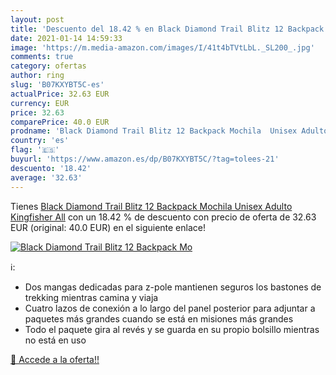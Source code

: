 ```yaml
---
layout: post
title: 'Descuento del 18.42 % en Black Diamond Trail Blitz 12 Backpack Mo'
date: 2021-01-14 14:59:33
image: 'https://m.media-amazon.com/images/I/41t4bTVtLbL._SL200_.jpg'
comments: true
category: ofertas
author: ring
slug: 'B07KXYBT5C-es'
actualPrice: 32.63 EUR
currency: EUR
price: 32.63
comparePrice: 40.0 EUR
prodname: 'Black Diamond Trail Blitz 12 Backpack Mochila  Unisex Adulto  Kingfisher  All'
country: 'es'
flag: '🇪🇸'
buyurl: 'https://www.amazon.es/dp/B07KXYBT5C/?tag=tolees-21'
descuento: '18.42'
average: '32.63'
---
```


Tienes [Black Diamond Trail Blitz 12 Backpack Mochila  Unisex Adulto  Kingfisher  All](https://www.amazon.es/dp/B07KXYBT5C/?tag=tolees-21) con un 18.42 % de descuento con precio de oferta de 32.63 EUR (original: 40.0 EUR) en el siguiente enlace!

[![Black Diamond Trail Blitz 12 Backpack Mo](https://m.media-amazon.com/images/I/41t4bTVtLbL._SL200_.jpg)](https://www.amazon.es/dp/B07KXYBT5C/?tag=tolees-21)

ℹ️:

- Dos mangas dedicadas para z-pole mantienen seguros los bastones de trekking mientras camina y viaja
- Cuatro lazos de conexión a lo largo del panel posterior para adjuntar a paquetes más grandes cuando se está en misiones más grandes
- Todo el paquete gira al revés y se guarda en su propio bolsillo mientras no está en uso

[🛒 Accede a la oferta!!](https://www.amazon.es/dp/B07KXYBT5C/?tag=tolees-21)
